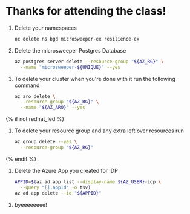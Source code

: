 # Thanks for attending the class!

1. Delete your namespaces

    ```bash
    oc delete ns bgd microsweeper-ex resilience-ex
    ```

1. Delete the microsweeper Postgres Database

    ```bash
    az postgres server delete --resource-group "${AZ_RG}" \
      --name "microsweeper-${UNIQUE}" --yes
    ```

1. To delete your cluster when you're done with it run the following command

    ```bash
    az aro delete \
      --resource-group "${AZ_RG}" \
      --name "${AZ_ARO}" --yes
    ```

{% if not redhat_led %}
1. To delete your resource group and any extra left over resources run

    ```bash
    az group delete --yes \
      --resource-group "${AZ_RG}"
    ```

{% endif %}

1. Delete the Azure App you created for IDP

    ```bash
    APPID=$(az ad app list --display-name ${AZ_USER}-idp \
      --query "[].appId" -o tsv)
    az ad app delete --id "${APPID}"
    ```

1. byeeeeeeee!
